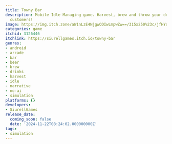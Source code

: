 ```yaml
---
title: Towny Bar
description: Mobile Idle Managing game. Harvest, brew and throw your drinks to the
  customers!
image: https://img.itch.zone/aW1nLzE4NjgwODIwLmpwZw==/315x250%23c/jfHYdE.jpg
categories: game
itchid: 3126446
itchlink: https://siurellgames.itch.io/towny-bar
genres:
- android
- arcade
- bar
- beer
- brew
- drinks
- harvest
- idle
- narrative
- no-ai
- simulation
platforms: {}
developers:
- SiurellGames
release_date:
  coming_soon: false
  date: '2024-11-22T08:24:02.000000000Z'
tags:
- simulation
---
```

